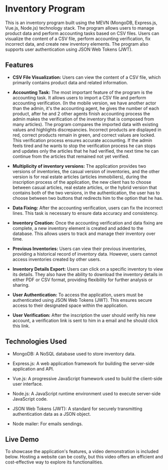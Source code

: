 
# Inventory Program

This is an inventory program built using the MEVN (MongoDB, Express.js, Vue.js, Node.js) technology stack. The program allows users to manage product data and perform accounting tasks based on CSV files. Users can visualize the content of a CSV file, perform accounting verification, fix incorrect data, and create new inventory elements. The program also supports user authentication using JSON Web Tokens (JWT).

## Features

- **CSV File Visualization:** Users can view the content of a CSV file, which primarily contains product data and related information.

- **Accounting Task:** The most important feature of the program is the accounting task. It allows users to import a CSV file and perform accounting verification. (In the mobile version, we have another actor than the admin, it's the accounting agent, he gives the number of each product, after he and 2 other agents finish accounting process the admin makes the verification of the inventory that is composed from many articles). The program compares the imported data with existing values and highlights discrepancies. Incorrect products are displayed in red, correct products remain in green, and correct values are locked. This verification process ensures accurate accounting. If the admin feels tired and he wants to stop the verification process he can stops and updates only the articles that he had verified, the next time he can continue from the articles that remained not yet verified.

- **Multiplicity of inventory versions:** The application provides two versions of inventories, the casual version of inventories, and the other version is for real estate articles (articles immobiliers), during the inscription process of the application, the new client has to choose between casual articles, real estate articles, or the hybrid version that contains both of the two versions, in the authentication, the user has to choose between two buttons that redirects him to the option that he has.

- **Data Fixing:** After the accounting verification, users can fix the incorrect lines. This task is necessary to ensure data accuracy and consistency.

- **Inventory Creation:** Once the accounting verification and data fixing are complete, a new inventory element is created and added to the database. This allows users to track and manage their inventory over time.

- **Previous Inventories:** Users can view their previous inventories, providing a historical record of inventory data. However, users cannot access inventories created by other users.

- **Inventory Details Export:** Users can click on a specific inventory to view its details. They also have the ability to download the inventory details in either PDF or CSV format, providing flexibility for further analysis or sharing.

- **User Authentication:** To access the application, users must be authenticated using JSON Web Tokens (JWT). This ensures secure access to their designated space within the application.

- **User Verification:** After the inscription the user should verify his new account, a verification link is sent to him in a email and he should click this link.

## Technologies Used

- MongoDB: A NoSQL database used to store inventory data.

- Express.js: A web application framework for building the server-side application and API.

- Vue.js: A progressive JavaScript framework used to build the client-side user interface.

- Node.js: A JavaScript runtime environment used to execute server-side JavaScript code.

- JSON Web Tokens (JWT): A standard for securely transmitting authentication data as a JSON object.

- Node mailer: For emails sendings.

## Live Demo
To showcase the application's features, a video demonstration is included below. Hosting a website can be costly, but this video offers an efficient and cost-effective way to explore its functionalities.

